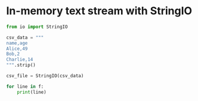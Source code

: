 # In-memory text stream with StringIO

```python
from io import StringIO

csv_data = """
name,age
Alice,49
Bob,2
Charlie,14
""".strip()

csv_file = StringIO(csv_data)

for line in f:
    print(line)
```